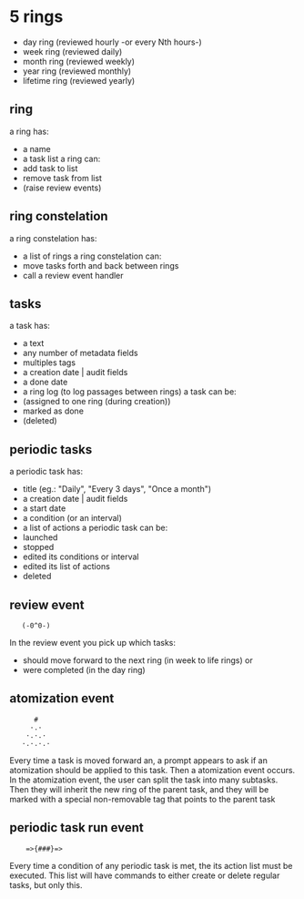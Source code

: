 # 5 rings
- day ring (reviewed hourly -or every Nth hours-)
- week ring (reviewed daily)
- month ring (reviewed weekly)
- year ring (reviewed monthly)
- lifetime ring (reviewed yearly)

## ring
a ring has:
- a name
- a task list
a ring can:
- add task to list
- remove task from list
- (raise review events)

## ring constelation
a      ring constelation has:
- a list of rings
a ring constelation can:
- move tasks forth and back between rings
- call a review event handler

## tasks
a task has:
-  a text
-  any number of metadata fields
-  multiples tags 
-  a creation date | audit fields
-  a done date
-  a ring log (to log passages between rings)
a task can be:
-  (assigned to one ring (during creation))
-  marked as done
-  (deleted)

## periodic tasks
a periodic task has:
-  title (eg.: "Daily", "Every 3 days", "Once a month")
-  a creation date | audit fields
-  a start date
-  a condition (or an interval)
-  a list of actions
a periodic task can be:
-  launched
-  stopped
-  edited its conditions or interval
-  edited its list of actions
-  deleted

## review event
       (-0^0-)
In the review event you pick up which tasks:
  - should move forward to the next ring (in week to life rings) or 
  - were completed (in the day ring)

## atomization event
          #
         ·.·
        ·.·.·
       ·.·.·.·
Every time a task is moved forward an, a prompt appears to ask if an
atomization should be applied to this task.
Then a atomization event occurs.
In the atomization event, the user can split the task into many subtasks.
Then they will inherit the new ring of the parent task, and they will 
be marked with a special non-removable tag that points to the parent task

## periodic task run event
        =>{###}=>
Every time a condition of any periodic task is met, the its action list
must be executed. This list will have commands to either create or delete 
regular tasks, but only this.
